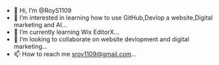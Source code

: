 - 👋 Hi, I’m @RoyS1109
- 👀 I’m interested in learning how to use GitHub,Devlop a website,Digital marketing and AI...
- 🌱 I’m currently learning Wix EditorX...
- 💞️ I’m looking to collaborate on website devlopment and digital marketing...
- 📫 How to reach me sroy1109@gmail.com...

<!---
RoyS1109/RoyS1109 is a ✨ special ✨ repository because its `README.md` (this file) appears on your GitHub profile.
You can click the Preview link to take a look at your changes.
--->
